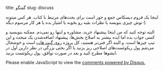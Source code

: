 title: گفتگو
slug: discuss

اینجا یک فروم دیسکاس جمع و جور است برای بحث‌های مرتبط با کتاب. هر کس میتونه توش چیزی بنویسه یا نظرات بقیه رو بخونه یا امتیاز بده یا هر کار مرسوم دیگه (:

البته توجه کنید که من اینجا پیشنهاد خرید، مشاوره و اینها رو نمی‌دم. ممکنه بنویسید و کسی جواب بده اما ایده بیشتر به اصلاح بخش‌ها، پیشنهاد اضافه‌شدن یک مبحث و این تیپ چیزها است. و البته اگر فنی‌تر هستید، کل پروژه
                    <a href="https://github.com/Diara-Token/runnerbook">روی گیت هاب</a> 
است و خوشحال می‌شم پول ریکوئست‌های اصلاحی ریز بزنید یا اگر بحثی بزرگی در نظر دارین اول در ایشوها مطرح کنید و بعد در صورت توافق، پول ریکوئست بزنید.

<div id="disqus_thread"></div>
<script>
/**
*  RECOMMENDED CONFIGURATION VARIABLES: EDIT AND UNCOMMENT THE SECTION BELOW TO INSERT DYNAMIC VALUES FROM YOUR PLATFORM OR CMS.
*  LEARN WHY DEFINING THESE VARIABLES IS IMPORTANT: https://disqus.com/admin/universalcode/#configuration-variables*/
/*
var disqus_config = function () {
this.page.url = PAGE_URL;  // Replace PAGE_URL with your page's canonical URL variable
this.page.identifier = PAGE_IDENTIFIER; // Replace PAGE_IDENTIFIER with your page's unique identifier variable
};
*/
(function() { // DON'T EDIT BELOW THIS LINE
var d = document, s = d.createElement('script');
s.src = 'https://bikezen.disqus.com/embed.js';
s.setAttribute('data-timestamp', +new Date());
(d.head || d.body).appendChild(s);
})();
</script>
<noscript>Please enable JavaScript to view the <a href="https://disqus.com/?ref_noscript">comments powered by Disqus.</a></noscript>
                            
